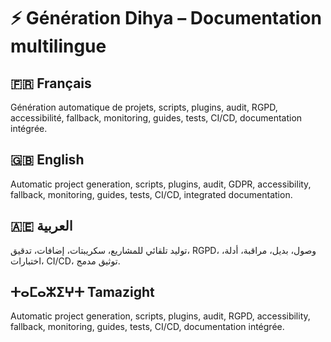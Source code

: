 # ⚡ Génération Dihya – Documentation multilingue

## 🇫🇷 Français
Génération automatique de projets, scripts, plugins, audit, RGPD, accessibilité, fallback, monitoring, guides, tests, CI/CD, documentation intégrée.

## 🇬🇧 English
Automatic project generation, scripts, plugins, audit, GDPR, accessibility, fallback, monitoring, guides, tests, CI/CD, integrated documentation.

## 🇦🇪 العربية
توليد تلقائي للمشاريع، سكريبتات، إضافات، تدقيق، RGPD، وصول، بديل، مراقبة، أدلة، اختبارات، CI/CD، توثيق مدمج.

## ⵜⴰⵎⴰⵣⵉⵖⵜ Tamazight
Automatic project generation, scripts, plugins, audit, RGPD, accessibility, fallback, monitoring, guides, tests, CI/CD, documentation intégrée.
